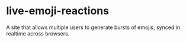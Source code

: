 # live-emoji-reactions
A site that allows multiple users to generate bursts of emojis, synced in realtime across browsers.
